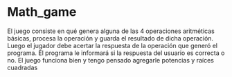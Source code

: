 # Math_game

El juego consiste en qué genera alguna de las 4 operaciones aritméticas básicas, procesa la operación y guarda el resultado de dicha operación. Luego el jugador debe acertar la respuesta de la operación que generó el programa. El programa le informará si la respuesta del usuario es correcta o no. El juego funciona bien y tengo pensado agregarle potencias y raíces cuadradas 
